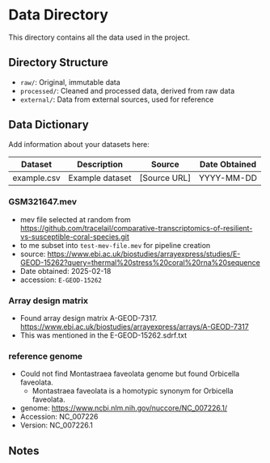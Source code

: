 # Data Directory

This directory contains all the data used in the project.

## Directory Structure

- `raw/`: Original, immutable data
- `processed/`: Cleaned and processed data, derived from raw data
- `external/`: Data from external sources, used for reference

## Data Dictionary

Add information about your datasets here:

| Dataset | Description | Source | Date Obtained |
|---------|-------------|--------|---------------|
| example.csv | Example dataset | [Source URL] | YYYY-MM-DD |

### GSM321647.mev 
- mev file selected at random from https://github.com/tracelail/comparative-transcriptomics-of-resilient-vs-susceptible-coral-species.git
- to me subset into `test-mev-file.mev` for pipeline creation
- source: https://www.ebi.ac.uk/biostudies/arrayexpress/studies/E-GEOD-15262?query=thermal%20stress%20coral%20rna%20sequence
- Date obtained: 2025-02-18
- accession: `E-GEOD-15262`

### Array design matrix
- Found array design matrix A-GEOD-7317. https://www.ebi.ac.uk/biostudies/arrayexpress/arrays/A-GEOD-7317
- This was mentioned in the E-GEOD-15262.sdrf.txt

### reference genome
- Could not find Montastraea faveolata genome but found Orbicella faveolata.
    - Montastraea faveolata is a homotypic synonym for Orbicella faveolata.
- genome: https://www.ncbi.nlm.nih.gov/nuccore/NC_007226.1/
- Accession: NC_007226
- Version: NC_007226.1

## Notes

